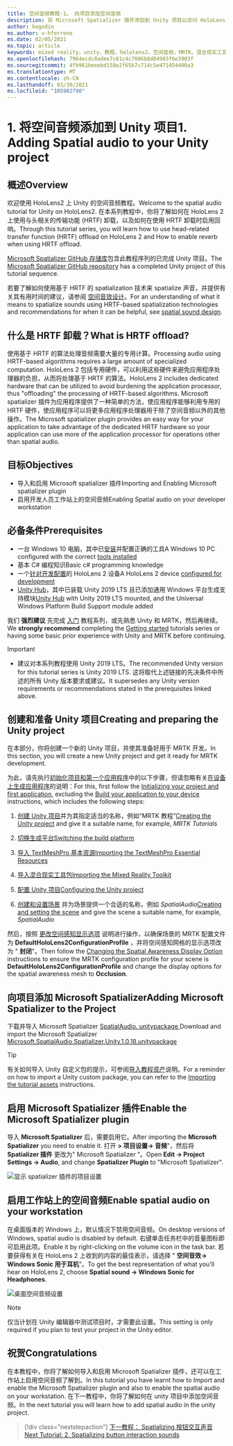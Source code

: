 ```yaml
---
title: 空间音频教程-1。 向项目添加空间音频
description: 将 Microsoft Spatializer 插件添加到 Unity 项目以访问 HoloLens 2 HRTF 硬件卸载。
author: kegodin
ms.author: v-hferrone
ms.date: 02/05/2021
ms.topic: article
keywords: mixed reality，unity，教程，hololens2，空间音频，MRTK，混合现实工具包，UWP，Windows 10，HRTF，head 相关传输函数，回音，Microsoft Spatializer
ms.openlocfilehash: 7964ecdc8adee7c61c4c7086b8d04983f6e3903f
ms.sourcegitcommit: 4fb961beeebd158e2f65b7c714c5e471454400a3
ms.translationtype: MT
ms.contentlocale: zh-CN
ms.lasthandoff: 03/30/2021
ms.locfileid: "105982790"
---
```

# <a name="1-adding-spatial-audio-to-your-unity-project"></a><span data-ttu-id="3e298-105">1. 将空间音频添加到 Unity 项目</span><span class="sxs-lookup"><span data-stu-id="3e298-105">1. Adding Spatial audio to your Unity project</span></span>

## <a name="overview"></a><span data-ttu-id="3e298-106">概述</span><span class="sxs-lookup"><span data-stu-id="3e298-106">Overview</span></span>

<span data-ttu-id="3e298-107">欢迎使用 HoloLens2 上 Unity 的空间音频教程。</span><span class="sxs-lookup"><span data-stu-id="3e298-107">Welcome to the spatial audio tutorial for Unity on HoloLens2.</span></span> <span data-ttu-id="3e298-108">在本系列教程中，你将了解如何在 HoloLens 2 上使用与头相关的传输功能 (HRTF) 卸载，以及如何在使用 HRTF 卸载时启用回响。</span><span class="sxs-lookup"><span data-stu-id="3e298-108">Through this tutorial series, you will learn how to use head-related transfer function (HRTF) offload on HoloLens 2 and How to enable reverb when using HRTF offload.</span></span>

<span data-ttu-id="3e298-109">[Microsoft Spatializer GitHub 存储库](https://github.com/microsoft/spatialaudio-unity)包含此教程序列的已完成 Unity 项目。</span><span class="sxs-lookup"><span data-stu-id="3e298-109">The [Microsoft Spatializer GitHub repository](https://github.com/microsoft/spatialaudio-unity) has a completed Unity project of this tutorial sequence.</span></span>

<span data-ttu-id="3e298-110">若要了解如何使用基于 HRTF 的 spatialization 技术来 spatialize 声音，并提供有关其有用时间的建议，请参阅 [空间音效设计](/windows/mixed-reality/spatial-sound-design)。</span><span class="sxs-lookup"><span data-stu-id="3e298-110">For an understanding of what it means to spatialize sounds using HRTF-based spatialization technologies and recommendations for when it can be helpful, see [spatial sound design](/windows/mixed-reality/spatial-sound-design).</span></span>

## <a name="what-is-hrtf-offload"></a><span data-ttu-id="3e298-111">什么是 HRTF 卸载？</span><span class="sxs-lookup"><span data-stu-id="3e298-111">What is HRTF offload?</span></span>

<span data-ttu-id="3e298-112">使用基于 HRTF 的算法处理音频需要大量的专用计算。</span><span class="sxs-lookup"><span data-stu-id="3e298-112">Processing audio using HRTF-based algorithms requires a large amount of specialized computation.</span></span> <span data-ttu-id="3e298-113">HoloLens 2 包括专用硬件，可以利用这些硬件来避免应用程序处理器的负担，从而将处理基于 HRTF 的算法。</span><span class="sxs-lookup"><span data-stu-id="3e298-113">HoloLens 2 includes dedicated hardware that can be utilized to avoid burdening the application processor, thus "offloading" the processing of HRTF-based algorithms.</span></span>  <span data-ttu-id="3e298-114">Microsoft spatializer 插件为应用程序提供了一种简单的方法，使应用程序能够利用专用的 HRTF 硬件，使应用程序可以将更多应用程序处理器用于除了空间音频以外的其他操作。</span><span class="sxs-lookup"><span data-stu-id="3e298-114">The Microsoft spatializer plugin provides an easy way for your application to take advantage of the dedicated HRTF hardware so your application can use more of the application processor for operations other than spatial audio.</span></span>

## <a name="objectives"></a><span data-ttu-id="3e298-115">目标</span><span class="sxs-lookup"><span data-stu-id="3e298-115">Objectives</span></span>

* <span data-ttu-id="3e298-116">导入和启用 Microsoft spatializer 插件</span><span class="sxs-lookup"><span data-stu-id="3e298-116">Importing and Enabling Microsoft spatializer plugin</span></span>
* <span data-ttu-id="3e298-117">启用开发人员工作站上的空间音频</span><span class="sxs-lookup"><span data-stu-id="3e298-117">Enabling Spatial audio on your developer workstation</span></span>

## <a name="prerequisites"></a><span data-ttu-id="3e298-118">必备条件</span><span class="sxs-lookup"><span data-stu-id="3e298-118">Prerequisites</span></span>

* <span data-ttu-id="3e298-119">一台 Windows 10 电脑，其中已[安装](../../install-the-tools.md)并配置正确的工具</span><span class="sxs-lookup"><span data-stu-id="3e298-119">A Windows 10 PC configured with the correct [tools installed](../../install-the-tools.md)</span></span>
* <span data-ttu-id="3e298-120">基本 C# 编程知识</span><span class="sxs-lookup"><span data-stu-id="3e298-120">Basic c# programming knowledge</span></span>
* <span data-ttu-id="3e298-121">一个[针对开发配置](../../platform-capabilities-and-apis/using-visual-studio.md#enabling-developer-mode)的 HoloLens 2 设备</span><span class="sxs-lookup"><span data-stu-id="3e298-121">A HoloLens 2 device [configured for development](../../platform-capabilities-and-apis/using-visual-studio.md#enabling-developer-mode)</span></span>
* <span data-ttu-id="3e298-122"><a href="https://docs.unity3d.com/Manual/GettingStartedInstallingHub.html" target="_blank">Unity Hub</a>，其中已装载 Unity 2019 LTS 且已添加通用 Windows 平台生成支持模块</span><span class="sxs-lookup"><span data-stu-id="3e298-122"><a href="https://docs.unity3d.com/Manual/GettingStartedInstallingHub.html" target="_blank">Unity Hub</a> with Unity 2019 LTS mounted, and the Universal Windows Platform Build Support module added</span></span>

<span data-ttu-id="3e298-123">我们 **强烈建议** 先完成 [入门](mr-learning-base-01.md) 教程系列，或先熟悉 Unity 和 MRTK，然后再继续。</span><span class="sxs-lookup"><span data-stu-id="3e298-123">We **strongly recommend** completing the [Getting started](mr-learning-base-01.md) tutorials series or having some basic prior experience with Unity and MRTK before continuing.</span></span>

> [!IMPORTANT]
>
> * <span data-ttu-id="3e298-124">建议对本系列教程使用 Unity 2019 LTS。</span><span class="sxs-lookup"><span data-stu-id="3e298-124">The recommended Unity version for this tutorial series is Unity 2019 LTS.</span></span> <span data-ttu-id="3e298-125">这将取代上述链接的先决条件中所述的所有 Unity 版本要求或建议。</span><span class="sxs-lookup"><span data-stu-id="3e298-125">It supersedes any Unity version requirements or recommendations stated in the prerequisites linked above.</span></span>

## <a name="creating-and-preparing-the-unity-project"></a><span data-ttu-id="3e298-126">创建和准备 Unity 项目</span><span class="sxs-lookup"><span data-stu-id="3e298-126">Creating and preparing the Unity project</span></span>

<span data-ttu-id="3e298-127">在本部分，你将创建一个新的 Unity 项目，并使其准备好用于 MRTK 开发。</span><span class="sxs-lookup"><span data-stu-id="3e298-127">In this section, you will create a new Unity project and get it ready for MRTK development.</span></span>

<span data-ttu-id="3e298-128">为此，请先执行[初始化项目和第一个应用程序](mr-learning-base-02.md)中的以下步骤，但请忽略有关[在设备上生成应用程序](mr-learning-base-02.md#building-your-application-to-your-hololens-2)的说明：</span><span class="sxs-lookup"><span data-stu-id="3e298-128">For this, first follow the [Initializing your project and first application](mr-learning-base-02.md), excluding the [Build your application to your device](mr-learning-base-02.md#building-your-application-to-your-hololens-2) instructions, which includes the following steps:</span></span>

1. <span data-ttu-id="3e298-129">[创建 Unity 项目](mr-learning-base-02.md#creating-the-unity-project)并为其指定适当的名称，例如“MRTK 教程”</span><span class="sxs-lookup"><span data-stu-id="3e298-129">[Creating the Unity project](mr-learning-base-02.md#creating-the-unity-project) and give it a suitable name, for example, *MRTK Tutorials*</span></span>

1. [<span data-ttu-id="3e298-130">切换生成平台</span><span class="sxs-lookup"><span data-stu-id="3e298-130">Switching the build platform</span></span>](mr-learning-base-02.md#configuring-the-unity-project)

1. [<span data-ttu-id="3e298-131">导入 TextMeshPro 基本资源</span><span class="sxs-lookup"><span data-stu-id="3e298-131">Importing the TextMeshPro Essential Resources</span></span>](mr-learning-base-02.md#importing-the-textmeshpro-essential-resources)

1. [<span data-ttu-id="3e298-132">导入混合现实工具包</span><span class="sxs-lookup"><span data-stu-id="3e298-132">Importing the Mixed Reality Toolkit</span></span>](mr-learning-base-02.md#importing-the-mixed-reality-toolkit)

1. [<span data-ttu-id="3e298-133">配置 Unity 项目</span><span class="sxs-lookup"><span data-stu-id="3e298-133">Configuring the Unity project</span></span>](mr-learning-base-02.md#configuring-the-unity-project)

1. <span data-ttu-id="3e298-134">[创建和设置场景](mr-learning-base-02.md#creating-and-configuring-the-scene) 并为场景提供一个合适的名称，例如 *SpatialAudio*</span><span class="sxs-lookup"><span data-stu-id="3e298-134">[Creating and setting the scene](mr-learning-base-02.md#creating-and-configuring-the-scene) and give the scene a suitable name, for example, *SpatialAudio*</span></span>

<span data-ttu-id="3e298-135">然后，按照 [更改空间感知显示选项](mr-learning-base-03.md#changing-the-spatial-awareness-display-option) 说明进行操作，以确保场景的 MRTK 配置文件为 **DefaultHoloLens2ConfigurationProfile** ，并将空间感知网格的显示选项改为 " **封闭**"。</span><span class="sxs-lookup"><span data-stu-id="3e298-135">Then follow the [Changing the Spatial Awareness Display Option](mr-learning-base-03.md#changing-the-spatial-awareness-display-option) instructions to ensure the MRTK configuration profile for your scene is **DefaultHoloLens2ConfigurationProfile** and change the display options for the spatial awareness mesh to **Occlusion**.</span></span>

## <a name="adding-microsoft-spatializer-to-the-project"></a><span data-ttu-id="3e298-136">向项目添加 Microsoft Spatializer</span><span class="sxs-lookup"><span data-stu-id="3e298-136">Adding Microsoft Spatializer to the Project</span></span>

<span data-ttu-id="3e298-137">下载并导入 Microsoft Spatializer  <a href="https://github.com/microsoft/spatialaudio-unity/releases/download/v1.0.18/Microsoft.SpatialAudio.Spatializer.Unity.1.0.18.unitypackage" target="_blank">SpatialAudio. unitypackage </a></span><span class="sxs-lookup"><span data-stu-id="3e298-137">Download and import the Microsoft Spatializer  <a href="https://github.com/microsoft/spatialaudio-unity/releases/download/v1.0.18/Microsoft.SpatialAudio.Spatializer.Unity.1.0.18.unitypackage" target="_blank">Microsoft.SpatialAudio.Spatializer.Unity.1.0.18.unitypackage </a></span></span>

>[!TIP]
> <span data-ttu-id="3e298-138">有关如何导入 Unity 自定义包的提示，可参阅[导入教程资产](mr-learning-base-02.md#importing-the-tutorial-assets)说明。</span><span class="sxs-lookup"><span data-stu-id="3e298-138">For a reminder on how to import a Unity custom package, you can refer to the [Importing the tutorial assets](mr-learning-base-02.md#importing-the-tutorial-assets) instructions.</span></span>

## <a name="enable-the-microsoft-spatializer-plugin"></a><span data-ttu-id="3e298-139">启用 Microsoft Spatializer 插件</span><span class="sxs-lookup"><span data-stu-id="3e298-139">Enable the Microsoft Spatializer plugin</span></span>

<span data-ttu-id="3e298-140">导入 **Microsoft Spatializer** 后，需要启用它。</span><span class="sxs-lookup"><span data-stu-id="3e298-140">After importing the **Microsoft Spatializer** you need to enable it.</span></span> <span data-ttu-id="3e298-141">打开 **> 项目设置-> 音频**"，然后将 **Spatializer 插件** 更改为" Microsoft Spatializer "。</span><span class="sxs-lookup"><span data-stu-id="3e298-141">Open **Edit -> Project Settings -> Audio**, and change **Spatializer Plugin** to "Microsoft Spatializer".</span></span>

![显示 spatializer 插件的项目设置](images/spatial-audio/spatial-audio-01-section3-step1-1.png)

## <a name="enable-spatial-audio-on-your-workstation"></a><span data-ttu-id="3e298-143">启用工作站上的空间音频</span><span class="sxs-lookup"><span data-stu-id="3e298-143">Enable spatial audio on your workstation</span></span>

<span data-ttu-id="3e298-144">在桌面版本的 Windows 上，默认情况下禁用空间音频。</span><span class="sxs-lookup"><span data-stu-id="3e298-144">On desktop versions of Windows, spatial audio is disabled by default.</span></span> <span data-ttu-id="3e298-145">右键单击任务栏中的音量图标即可启用此项。</span><span class="sxs-lookup"><span data-stu-id="3e298-145">Enable it by right-clicking on the volume icon in the task bar.</span></span> <span data-ttu-id="3e298-146">若要获得有关在 HoloLens 2 上收到的内容的最佳表示，请选择 " **空间音效-> Windows Sonic 用于耳机**"。</span><span class="sxs-lookup"><span data-stu-id="3e298-146">To get the best representation of what you'll hear on HoloLens 2, choose **Spatial sound -> Windows Sonic for Headphones**.</span></span>

![桌面空间音频设置](images/spatial-audio/spatial-audio-01-section4-step1-1.png)

> [!NOTE]
> <span data-ttu-id="3e298-148">仅当计划在 Unity 编辑器中测试项目时，才需要此设置。</span><span class="sxs-lookup"><span data-stu-id="3e298-148">This setting is only required if you plan to test your project in the Unity editor.</span></span>

## <a name="congratulations"></a><span data-ttu-id="3e298-149">祝贺</span><span class="sxs-lookup"><span data-stu-id="3e298-149">Congratulations</span></span>

<span data-ttu-id="3e298-150">在本教程中，你将了解如何导入和启用 Microsoft Spatializer 插件，还可以在工作站上启用空间音频了解到。</span><span class="sxs-lookup"><span data-stu-id="3e298-150">In this tutorial you have learnt how to Import and enable the Microsoft Spatializer plugin and also to enable the spatial audio on your workstation.</span></span>
<span data-ttu-id="3e298-151">在下一教程中，你将了解如何在 unity 项目中添加空间音频。</span><span class="sxs-lookup"><span data-stu-id="3e298-151">In the next tutorial you will learn how to add spatial audio in the unity project.</span></span>

> [!div class="nextstepaction"]
> [<span data-ttu-id="3e298-152">下一教程： Spatializing 按钮交互声音</span><span class="sxs-lookup"><span data-stu-id="3e298-152">Next Tutorial: 2. Spatializing button interaction sounds</span></span>](unity-spatial-audio-ch2.md)
